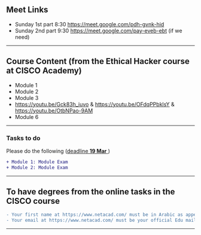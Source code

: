 ## Meet Links
- Sunday 1st part 8:30 https://meet.google.com/pdh-gvnk-hid
- Sunday 2nd part 9:30 https://meet.google.com/pay-eveb-ebt (if we need)
---

## Course Content (from the Ethical Hacker course at CISCO Academy)
- Module 1
- Module 2
- Module 3
- https://youtu.be/Gck83h_iuvo & https://youtu.be/OFdqPPbklsY & https://youtu.be/OtbNPao-9AM
- Module 6
  
---

### Tasks to do
Please do the following (<ins>deadline **19 Mar** </ins>)
```diff
+ Module 1: Module Exam
+ Module 2: Module Exam
```
---

## To have degrees from the online tasks in the CISCO course
```diff
- Your first name at https://www.netacad.com/ must be in Arabic as appears in your official academic ID (full name)
- Your email at https://www.netacad.com/ must be your official Edu mail as appears in your official academic ID
```
---

<!--
```diff
- There are no lectures on 15 and 16 Feb 2025
```
-->




<!--
### Lectures
- Lectures 1, 2, and 3: please check the above folders
- Lectures 4 and 5: please check the Skills for All course (Ethical Hacker): Module 3
- Lectures 6, 7, and 8: please check the Skills for All course (Ethical Hacker): Module 6
---
-->

<!--
### Adding to the Online Course
If you are not added, please send an email from your Academic mail (ended by fci.bu.edu.eg). The email should contain:
- Your full Arabic name, as shown on your official faculty ID (four names at least)
- Your program (IS, SC, AI, ...)
- Your level (4th, 3rd, 2nd, ...)
- Your course name (Cloud, Data Analytics, Security, ...)
- Your Academic mail (ended by fci.bu.edu.eg)

 ```diff
- After being added to the Academy, please keep your email and Arabic Full name as it is
+ The purpose of the previous point is to be sure you have your correct degrees based on your work in the course
+ Furthermore, the online course is on an academic platform, so we need to use our Academic emails
! When you receive the invitation, please check your Edu Mail (all inboxes, including Junk, Clutter, ...)
+ It would be better if you all collaborate to send all students' names on one sheet (Excel File) in one email.
``` 
---
-->





<!--

### We have finished our lectures. 


Please do the following (<ins>deadline **15 May** </ins>)
```diff
- Ethical Hacker: Course Final Exam (important)
+ ( You may need to finish the End of Course Survey first)
```




-->





<!--
```diff
+  The next lectures will be on 29 April at "Modareg 5", Insha Allah. 
```
-->

<!--
### Tasks to do
Please do the following (<ins>deadline **31 March** *(extended)*</ins>)
```diff
- Module 3: Assessment Quiz (3.5.3)
```
---
-->


<!--
### Skills for All (CISCO Networking Academy)
- You have been invited to the Ethical Hacker course
- Please check your Edu Mail (all inboxes, including Junk, Clutter, ...)
---
-->

<!--
### Zoom
- https://us05web.zoom.us/j/82861851614?pwd=1KCjaJbmRJvzLje2Kab3MuZVXNMuSL.1
- Saturday 02:00 pm
-->

<!--
### Adding to AWS Academy
If you are not added, please send an email from your Academic mail (ended by fci.bu.edu.eg). The email should contain:
- Your full Arabic name, as shown on your official faculty ID
- Your program IS, SC, AI, ...
- Your level 4th, 3rd, 2nd, ...
- Your course name 

 ```diff
- After being added to AWS Academy, please keep your email and Arabic Full name as it is
``` 
-->
<!--
#### Exams
```diff
+ "CyberOps Associate 1.0 Final exam" is now open. We have to solve it before 14 May.
  - (to be able to take this assessment, we need to do the Course Feedback first)
+ Oral degrees will depend on these online Exams.
```
-->

<!--
#### Exam
```diff
+ "Cryptography and Endpoint Protection Group Exam" is now open. 
* We have to solve it before 21 April.
```
-->

<!--
```diff
+ كل عام وانتم بخير
- I will be available Today, 16 Apr, at 09:00 pm for any questions and course issues 
+ At the below Zoom link, please inform all your colleagues
```
-->

<!--
#### Zoom Link
+ https://us05web.zoom.us/j/83518532308?pwd=NXNJVXRTZmQ0dnhuU3A5ODNtanBRUT09
 -->


<!--
#### ACL
Could you check the uploaded ACL files and the below links for ACL videos
- https://drive.google.com/file/d/1whGMjnh4tGnsadrLUWnJNKJLCdm5CMN0/view?usp=sharing
- https://drive.google.com/file/d/1qtCUSbGjGxcYtKCCTrF8NjwYDScrWqXc/view?usp=sharing
-->
<!--
#### Netacad Course
- You have been added to the online CISCO course. Could you check your Edu Email for the course invitation.
- The first lecture has been uploaded in this repo.
-->

<!--
```diff
- The exams that will be open from Tuesday 17 May to Friday 20 May (a total of 4 days) are:
+ 1) PT Practice SA Part 1
+ 2) Course Feedback
+ 3) Final Exam
- Chapters 1,2,3, and 4 Exams are also opened (the degree will be less than who solved the first time)
+ This will be the last time to open any exam Insha Allah, please solve it in time.
+ Please inform all your colleuges.
```
-->

<!-- + zoom link: https://us05web.zoom.us/j/85205285866?pwd=bWVRSzNEbG1TendBSEJaZ3lkQithZz09  -->
<!-- - **Insha Allah, our next lecture will be online on Saturday 07 May @ 11:30 am (normal time before Ramadan)** --> 
